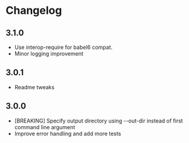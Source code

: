 # Changelog

## 3.1.0
* Use interop-require for babel6 compat.
* Minor logging improvement

## 3.0.1
* Readme tweaks

## 3.0.0
* [BREAKING] Specify output directory using --out-dir instead of first command line argument
* Improve error handling and add more tests